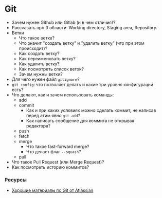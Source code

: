 # Git

* Зачем нужен Github или Gitlab (и в чем отличия)?
* Рассказать про 3 области: Working directory, Staging area, Repository.
* Ветки
  * Что такое ветка?
  * Что значит "создать ветку" и "удалить ветку" (что при этом происходит)?
  * Как создать ветку?
  * Как переименовать ветку?
  * Как удалить ветку?
  * Как посмотреть список веток?
  * Зачем нужны ветки?
* Для чего нужен файл `gitignore`?
* `git config`: что позволяет делать и какие три уровня конфигурации есть?
* Что делают, как и зачем использовать команды:
  * add
  * commit
    * Как и при каких условиях можно сделать коммит, не написав перед этим явно `git add`?
    * Как написать сообщение для коммита не открывая редактора?
  * push
  * fetch
  * merge
    * Что такое fast-forward merge?
    * Что делает флаг `--squash`?
  * pull
* Что такое Pull Request (или Merge Request)?
* Как посмотреть историю коммитов?


### Ресурсы
* [Хорошие материалы по Git от Atlassian](https://www.atlassian.com/git)
